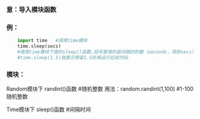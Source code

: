 
### 意：导入模块函数

### 例：
```python
	import time   #调用time模块
	time.sleep(secs)   
	#使用time模块下面的sleep()函数,括号里填的是间隔的秒数（seconds，简称secs）
	#time.sleep(1.5)就表示停留1.5秒再运行后续代码
```
	
### 模块：
Random模块下 randint()函数 #随机整数
	用法：random.randint(1,100) #1-100随机整数

Time模块下 sleep()函数 #间隔时间